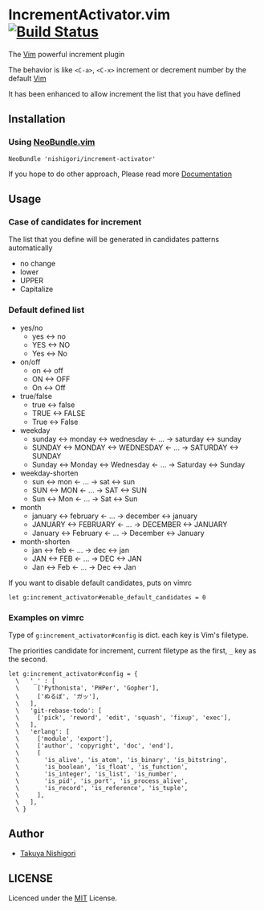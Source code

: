 # IncrementActivator.vim [![Build Status](https://travis-ci.org/nishigori/increment-activator.png?branch=master)](https://travis-ci.org/nishigori/increment-activator)

The [Vim] powerful increment plugin

The behavior is like `<C-a>`, `<C-x>` increment or decrement number by the default [Vim][]

It has been enhanced to allow increment the list that you have defined

[Vim]: http://vim.org/

## Installation

### Using [NeoBundle.vim](https://github.com/Shougo/neobundle.vim)

```viml
NeoBundle 'nishigori/increment-activator'
```

If you hope to do other approach, Please read more [Documentation](doc/vim-increment-activator.txt)

## Usage

### Case of candidates for increment

The list that you define will be generated in candidates patterns automatically

* no change
* lower
* UPPER
* Capitalize

### Default defined list

* yes/no
  - yes <-> no
  - YES <-> NO
  - Yes <-> No
* on/off
  - on <-> off
  - ON <-> OFF
  - On <-> Off
* true/false
  - true <-> false
  - TRUE <-> FALSE
  - True <-> False
* weekday
  - sunday <-> monday <-> wednesday <- ... -> saturday <-> sunday
  - SUNDAY <-> MONDAY <-> WEDNESDAY <- ... -> SATURDAY <-> SUNDAY
  - Sunday <-> Monday <-> Wednesday <- ... -> Saturday <-> Sunday
* weekday-shorten
  - sun <-> mon <- ... -> sat <-> sun
  - SUN <-> MON <- ... -> SAT <-> SUN
  - Sun <-> Mon <- ... -> Sat <-> Sun
* month
  - january <-> february <- ... -> december <-> january
  - JANUARY <-> FEBRUARY <- ... -> DECEMBER <-> JANUARY
  - January <-> February <- ... -> December <-> January
* month-shorten
  - jan <-> feb <- ... -> dec <-> jan
  - JAN <-> FEB <- ... -> DEC <-> JAN
  - Jan <-> Feb <- ... -> Dec <-> Jan

If you want to disable default candidates, puts on vimrc

```viml
let g:increment_activator#enable_default_candidates = 0
```

### Examples on vimrc

Type of `g:increment_activator#config` is dict. each key is Vim's filetype.

The priorities candidate for increment, current filetype as the first, `_` key as the second.

```viml
let g:increment_activator#config = {
  \   '_' : [
  \     ['Pythonista', 'PHPer', 'Gopher'],
  \     ['ぬるぽ', 'ガッ'],
  \   ],
  \   'git-rebase-todo': [
  \     ['pick', 'reword', 'edit', 'squash', 'fixup', 'exec'],
  \   ],
  \   'erlang': [
  \     ['module', 'export'],
  \     ['author', 'copyright', 'doc', 'end'],
  \     [
  \       'is_alive', 'is_atom', 'is_binary', 'is_bitstring',
  \       'is_boolean', 'is_float', 'is_function',
  \       'is_integer', 'is_list', 'is_number',
  \       'is_pid', 'is_port', 'is_process_alive',
  \       'is_record', 'is_reference', 'is_tuple',
  \     ],
  \   ],
  \ }
```

## Author

* [Takuya Nishigori](http://github.com/nishigori)

## LICENSE

Licenced under the [MIT](http://opensource.org/licenses/MIT) License.
